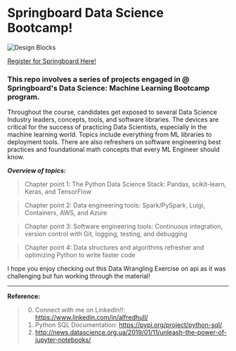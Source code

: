 # Springboard Data Science Bootcamp!

![Design Blocks](https://images.unsplash.com/photo-1485827404703-89b55fcc595e?ixlib=rb-1.2.1&ixid=eyJhcHBfaWQiOjEyMDd9&auto=format&fit=crop&w=1950&q=80)

[Register for Springboard Here!](https://www.springboard.com/)

### This repo involves a series of projects engaged in @ Springboard's Data Science: Machine Learning Bootcamp program.

Throughout the course, candidates get exposed to several Data Science Industry leaders, concepts, tools, and software libraries. The devices are critical for the success of practicing Data Scientists, especially in the machine learning world. Topics include everything from ML libraries to deployment tools. There are also refreshers on software engineering best practices and foundational math concepts that every ML Engineer should know.

___Overview of topics:___

>  Chapter point 1: The Python Data Science Stack: Pandas, scikit-learn, Keras, and TensorFlow

>  Chapter point 2: Data engineering tools: Spark/PySpark, Luigi, Containers, AWS, and Azure

>  Chapter point 3: Software engineering tools: Continuous integration, version control with Git, logging, testing, and debugging

>  Chapter point 4: Data structures and algorithms refresher and optimizing Python to write faster code

I hope you enjoy checking out this Data Wrangling Exercise on api as it was challenging but fun working through the material!

***
__Reference:__
> 0.  Connect with me on LinkedIn!!: https://www.linkedin.com/in/alfredhull/
> 1.  Python SQL Documentation: https://pypi.org/project/python-sql/.
> 2.  http://news.datascience.org.ua/2019/01/11/unleash-the-power-of-jupyter-notebooks/
